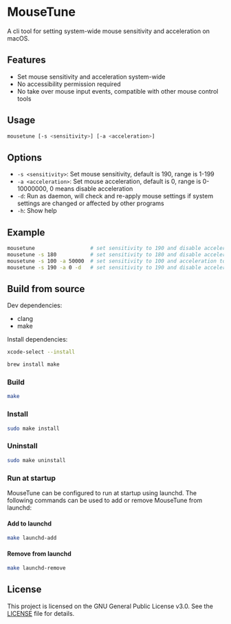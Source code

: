 # MouseTune

A cli tool for setting system-wide mouse sensitivity and acceleration on macOS.

## Features

- Set mouse sensitivity and acceleration system-wide
- No accessibility permission required
- No take over mouse input events, compatible with other mouse control tools

## Usage

```bash
mousetune [-s <sensitivity>] [-a <acceleration>]
```

## Options

- `-s <sensitivity>`: Set mouse sensitivity, default is 190, range is 1-199
- `-a <acceleration>`: Set mouse acceleration, default is 0, range is 0-10000000, 0 means disable acceleration
- `-d`: Run as daemon, will check and re-apply mouse settings if system settings are changed or affected by other programs
- `-h`: Show help

## Example

```bash
mousetune                  # set sensitivity to 190 and disable acceleration
mousetune -s 180           # set sensitivity to 180 and disable acceleration
mousetune -s 100 -a 50000  # set sensitivity to 100 and acceleration to 50000
mousetune -s 190 -a 0 -d   # set sensitivity to 190 and disable acceleration, run as daemon, program will not quit
```

## Build from source

Dev dependencies:

- clang
- make

Install dependencies:

```bash
xcode-select --install

brew install make
```

### Build

```bash
make
```

### Install

```bash
sudo make install
```

### Uninstall

```bash
sudo make uninstall
```

### Run at startup

MouseTune can be configured to run at startup using launchd. The following commands can be used to add or remove MouseTune from launchd:

#### Add to launchd

```bash
make launchd-add
```

#### Remove from launchd

```bash
make launchd-remove
```

## License

This project is licensed on the GNU General Public License v3.0. See the [LICENSE](LICENSE) file for details.
